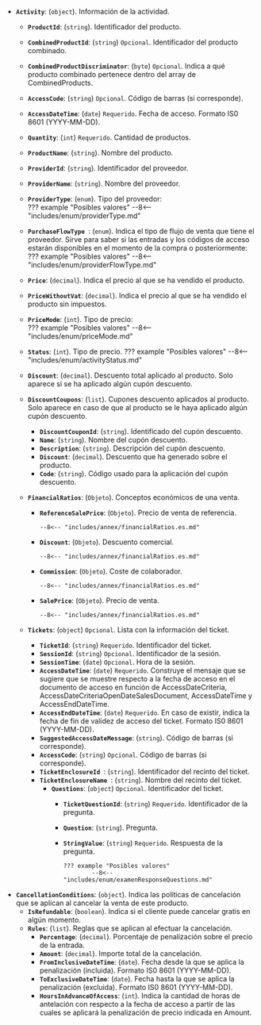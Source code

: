 - **``Activity``**: (``object``). Información de la actividad.
  - **``ProductId``**: (``string``). Identificador del producto.
  - **``CombinedProductId``**: (``string``) ``Opcional``. Identificador del producto combinado.
  - **``CombinedProductDiscriminator``**: (``byte``) ``Opcional``. Indica a qué producto combinado pertenece dentro del array de CombinedProducts.
  - **``AccessCode``**: (``string``) ``Opcional``. Código de barras (si corresponde).
  - **``AccessDateTime``**: (``date``) ``Requerido``. Fecha de acceso. Formato IS0 8601 (YYYY-MM-DD).
  - **``Quantity``**: (``int``) ``Requerido``. Cantidad de productos.
  - **``ProductName``**: (``string``). Nombre del producto.
  - **``ProviderId``**: (``string``). Identificador del proveedor.
  - **``ProviderName``**: (``string``). Nombre del proveedor.
  - **``ProviderType``**: (``enum``). Tipo del proveedor:  
          ??? example "Posibles valores"
              --8<-- "includes/enum/providerType.md"
  
  - **``PurchaseFlowType ``**: (``enum``). Indica el tipo de flujo de venta que tiene el proveedor. Sirve para saber si las entradas y los códigos de acceso estarán disponibles en el momento de la compra o posteriormente:          
        ??? example "Posibles valores"
            --8<-- "includes/enum/providerFlowType.md"
  
  - **`Price`**: (``decimal``). Indica el precio al que se ha vendido el producto.
  - **`PriceWithoutVat`**: (``decimal``). Indica el precio al que se ha vendido el producto sin impuestos.
  - **`PriceMode`**: (``int``). Tipo de precio:            
          ??? example "Posibles valores"
                      --8<-- "includes/enum/priceMode.md"
    
  - **``Status``**: (``int``). Tipo de precio.
              ??? example "Posibles valores"
                  --8<-- "includes/enum/activityStatus.md"
  
  - **`Discount`**: (``decimal``). Descuento total aplicado al producto. Solo aparece si se ha aplicado algún cupón descuento.  
  - **`DiscountCoupons`**: (``list``). Cupones descuento aplicados al producto. Solo aparece en caso de que al producto se le haya aplicado algún cupón descuento.
    - **`DiscountCouponId`**: (``string``). Identificado del cupón descuento.
    - **`Name`**: (``string``). Nombre del cupón descuento.
    - **`Description`**: (``string``). Descripción del cupón descuento.
    - **`Discount`**: (``decimal``). Descuento que ha generado sobre el producto.
    - **`Code`**: (``string``). Código usado para la aplicación del cupón descuento.    
  - **`FinancialRatios`**: (``Objeto``). Conceptos económicos de una venta.
    - **`ReferenceSalePrice`**: (``Objeto``). Precio de venta de referencia.
      
          --8<-- "includes/annex/financialRatios.es.md"
    
    - **`Discount`**: (``Objeto``). Descuento comercial.
    
          --8<-- "includes/annex/financialRatios.es.md"
    
    - **`Commission`**: (``Objeto``). Coste de colaborador.
    
          --8<-- "includes/annex/financialRatios.es.md"
    
    - **`SalePrice`**: (``Objeto``). Precio de venta.
     
          --8<-- "includes/annex/financialRatios.es.md"
    
  - **``Tickets``**: (``object``) ``Opcional``. Lista con la información del ticket.
    - **``TicketId``**: (``string``) ``Requerido``. Identificador del ticket.
    - **``SessionId``**: (``string``) ``Opcional``. Identificador de la sesión.
    - **``SessionTime``**: (``date``) ``Opcional``. Hora de la sesión.
    - **``AccessDateTime``**: (``date``) ``Requerido``. Construye el mensaje que se sugiere que se muestre respecto a la fecha de acceso en el documento de acceso en función de AccessDateCriteria, AccessDateCriteriaOpenDateSalesDocument, AccessDateTime y AccessEndDateTime.
    - **``AccessEndDateTime``**: (``date``) ``Requerido``. En caso de existir, indica la fecha de fin de validez de acceso del ticket. Formato IS0 8601 (YYYY-MM-DD).
    - **``SuggestedAccessDateMessage``**: (``string``). Código de barras (si corresponde).
    - **``AccessCode``**: (``string``) ``Opcional``. Código de barras (si corresponde).
    - **``TicketEnclosureId ``**: (``string``). Identificador del recinto del ticket.
    - **``TicketEnclosureName ``**: (``string``). Nombre del recinto del ticket.
      - **``Questions``**: (``object``) ``Opcional``. Identificador del ticket.
        - **``TicketQuestionId``**: (``string``) ``Requerido``. Identificador de la pregunta.
        - **``Question``**: (``string``). Pregunta.
        - **``StringValue``**: (``string``) ``Requerido``. Respuesta de la pregunta.

              ??? example "Posibles valores"
                      --8<-- "includes/enum/examenResponseQuestions.md"
      
- **`CancellationConditions`**: (``object``). Indica las políticas de cancelación que se aplican al cancelar la venta de este producto.
  - **`IsRefundable`**: (``boolean``). Indica si el cliente puede cancelar gratis en algún momento. 
  - **`Rules`**: (``list``). Reglas que se aplican al efectuar la cancelación.
    - **`Percentage`**: (``decimal``). Porcentaje de penalización sobre el precio de la entrada. 
    - **`Amount`**: (``decimal``). Importe total de la cancelación.
    - **`FromInclusiveDateTime`**: (``date``). Fecha desde la que se aplica la penalización (incluida). Formato IS0 8601 (YYYY-MM-DD).
    - **`ToExclusiveDateTime`**: (``date``). Fecha hasta la que se aplica la penalización (excluida). Formato IS0 8601 (YYYY-MM-DD).
    - **`HoursInAdvanceOfAccess`**: (``int``). Indica la cantidad de horas de antelación con respecto a la fecha de acceso a partir de las cuales se aplicará la penalización de precio indicada en Amount. 
